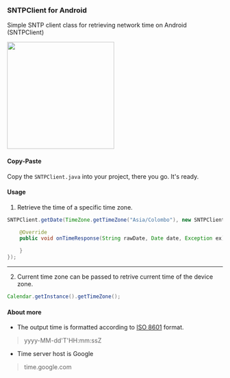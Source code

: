 ### SNTPClient for Android
Simple SNTP client class for retrieving network time on Android (SNTPClient)

<img width="250" src="https://i.imgur.com/y9AODqW.png" />

#### Copy-Paste
Copy the `SNTPClient.java` into your project, there you go. It's ready.

#### Usage

1. Retrieve the time of a specific time zone.

```java
SNTPClient.getDate(TimeZone.getTimeZone("Asia/Colombo"), new SNTPClient.Listener() {

    @Override
    public void onTimeResponse(String rawDate, Date date, Exception ex) {

    }
});
```
<hr>

2. Current time zone can be passed to retrive current time of the device zone.
```java
Calendar.getInstance().getTimeZone();
```

#### About more

* The output time is formatted according to <a href="https://en.wikipedia.org/wiki/ISO_8601">ISO 8601</a> format.
> yyyy-MM-dd'T'HH:mm:ssZ

* Time server host is Google
> time.google.com
